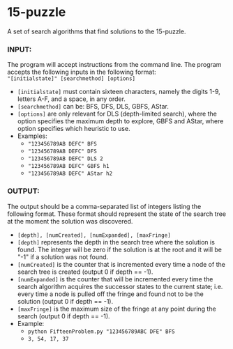 # 15-puzzle
A set of search algorithms that find solutions to the 15-puzzle.

### INPUT:
The program will accept instructions from the command line. The program accepts the following inputs in the following format:  
`"[initialstate]" [searchmethod] [options]`
- `[initialstate]` must contain sixteen characters, namely the digits 1-9, letters A-F, and a space, in any order.
- `[searchmethod]` can be: BFS, DFS, DLS, GBFS, AStar.
- `[options]` are only relevant for DLS (depth-limited search), where the option specifies the maximum depth to explore, GBFS and AStar, where option specifies which heuristic to use.
- Examples:
    - `"123456789AB DEFC" BFS`
    - `"123456789AB DEFC" DFS`
    - `"123456789AB DEFC" DLS 2`
    - `"123456789AB DEFC" GBFS h1`
    - `"123456789AB DEFC" AStar h2`

### OUTPUT:
The output should be a comma-separated list of integers listing the following format. These format should represent the state of the search tree at the moment the solution was discovered.
- `[depth], [numCreated], [numExpanded], [maxFringe]`
- `[depth]` represents the depth in the search tree where the solution is found. The integer will be zero if the solution is at the root and it will be "-1" if a solution was not found.
- `[numCreated]` is the counter that is incremented every time a node of the search tree is created (output 0 if depth == -1).
- `[numExpanded]` is the counter that will be incremented every time the search algorithm acquires the successor states to the current state; i.e. every time a node is pulled off the fringe and found not to be the solution (output 0 if depth == -1).
- `[maxFringe]` is the maximum size of the fringe at any point during the search (output 0 if depth == -1).
- Example:
    - `python FifteenProblem.py "123456789ABC DFE" BFS`
    - `3, 54, 17, 37`